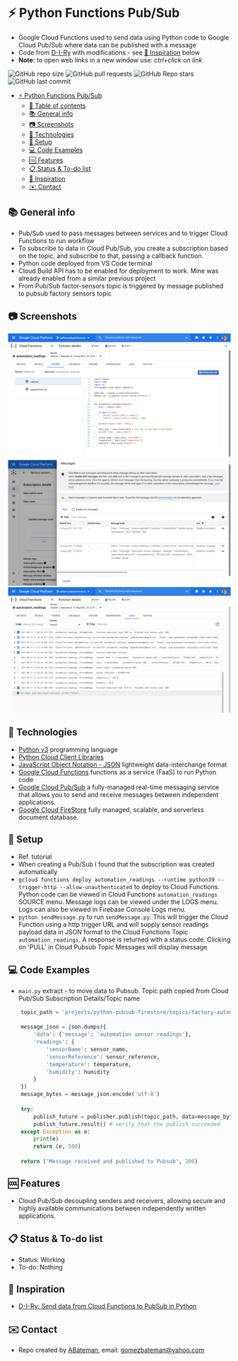 # :zap: Python Functions Pub/Sub

* Google Cloud Functions used to send data using Python code to Google Cloud Pub/Sub where data can be published with a message
* Code from [D-I-Ry](https://www.youtube.com/channel/UCMHvK9tare9Y9O152C9wm3Q) with modifications - see [:clap: Inspiration](#clap-inspiration) below
* **Note:** to open web links in a new window use: _ctrl+click on link_

![GitHub repo size](https://img.shields.io/github/repo-size/AndrewJBateman/python-functions-pubsub?style=plastic)
![GitHub pull requests](https://img.shields.io/github/issues-pr/AndrewJBateman/python-functions-pubsub?style=plastic)
![GitHub Repo stars](https://img.shields.io/github/stars/AndrewJBateman/python-functions-pubsub?style=plastic)
![GitHub last commit](https://img.shields.io/github/last-commit/AndrewJBateman/python-functions-pubsub?style=plastic)

* [:zap: Python Functions Pub/Sub](#zap-python-functions-pubsub)
  * [:page_facing_up: Table of contents](#page_facing_up-table-of-contents)
  * [:books: General info](#books-general-info)
  * [:camera: Screenshots](#camera-screenshots)
  * [:signal_strength: Technologies](#signal_strength-technologies)
  * [:floppy_disk: Setup](#floppy_disk-setup)
  * [:computer: Code Examples](#computer-code-examples)
  * [:cool: Features](#cool-features)
  * [:clipboard: Status & To-do list](#clipboard-status--to-do-list)
  * [:clap: Inspiration](#clap-inspiration)
  * [:envelope: Contact](#envelope-contact)

## :books: General info

* Pub/Sub used to pass messages between services and to trigger Cloud Functions to run workflow
* To subscribe to data in Cloud Pub/Sub, you create a subscription based on the topic, and subscribe to that, passing a callback function.
* Python code deployed from VS Code terminal
* Cloud Build API has to be enabled for deployment to work. Mine was already enabled from a similar previous project
* From Pub/Sub factor-sensors topic is triggered by message published to pubsub factory sensors topic

## :camera: Screenshots

![screen print](./img/functions.png)
![screen print](./img/pubsub.png)
![screen print](./img/logs.png)

## :signal_strength: Technologies

* [Python v3](https://www.python.org/) programming language
* [Python Cloud Client Libraries](https://cloud.google.com/python/docs/reference)
* [JavaScript Object Notation - JSON](https://www.json.org/json-en.html) lightweight data-interchange format
* [Google Cloud Functions](https://cloud.google.com/functions) functions as a service (FaaS) to run Python code
* [Google Cloud Pub/Sub](https://cloud.google.com/pubsub) a fully-managed real-time messaging service that allows you to send and receive messages between independent applications.
* [Google Cloud FireStore](https://cloud.google.com/firestore) fully managed, scalable, and serverless document database.

## :floppy_disk: Setup

* Ref. tutorial
* When creating a Pub/Sub I found that the subscription was created automatically
* `gcloud functions deploy automation_readings --runtime python39 --trigger-http --allow-unauthenticated` to deploy to Cloud Functions. Python code can be viewed in Cloud Functions `automation_readings` SOURCE menu. Message logs can be viewed under the LOGS menu. Logs can also be viewed in Firebase Console Logs menu.
* `python sendMessage.py` to run `sendMessage.py`. This will trigger the Cloud Function using a http trigger URL and will supply sensor readings payload data in JSON format to the Cloud Functions Topic `automation_readings`. A response is returned with a status code. Clicking on 'PULL' in Cloud Pubsub Topic Messages will display message

## :computer: Code Examples

* `main.py` extract - to move data to Pubsub. Topic path copied from Cloud Pub/Sub Subscription Details/Topic name

```python
    topic_path = 'projects/python-pubsub-firestore/topics/factory-automation'

    message_json = json.dumps({
        'data': {'message': 'automation sensor readings'},
        'readings': {
            'sensorName': sensor_name,
            'sensorReference': sensor_reference,
            'temperature': temperature,
            'humidity': humidity
        }
    })
    message_bytes = message_json.encode('utf-8')

    try:
        publish_future = publisher.publish(topic_path, data=message_bytes)
        publish_future.result() # verify that the publish succeeded
    except Exception as e:
        print(e)
        return (e, 500)

    return ('Message received and published to Pubsub', 200)
```

## :cool: Features

* Cloud Pub/Sub decoupling senders and receivers, allowing secure and highly available communications between independently written applications.

## :clipboard: Status & To-do list

* Status: Working
* To-do: Nothing

## :clap: Inspiration

* [D-I-Ry: Send data from Cloud Functions to PubSub in Python](https://www.youtube.com/watch?v=IjfRb5BKQaI)

## :envelope: Contact

* Repo created by [ABateman](https://github.com/AndrewJBateman), email: gomezbateman@yahoo.com
